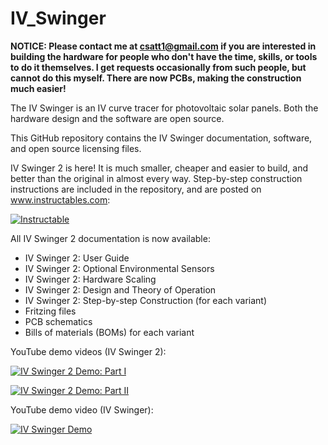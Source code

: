 # IV_Swinger

**NOTICE: Please contact me at csatt1@gmail.com if you are interested in building the hardware for people who don't have the time, skills, or tools to do it themselves. I get requests occasionally from such people, but cannot do this myself. There are now PCBs, making the construction much easier!**

The IV Swinger is an IV curve tracer for photovoltaic solar panels. Both the hardware design and the software are open source.

This GitHub repository contains the IV Swinger documentation, software, and open source licensing files.

IV Swinger 2 is here! It is much smaller, cheaper and easier to build, and better than the original in almost every way. Step-by-step construction instructions are included in the repository, and are posted on www.instructables.com:

[![ Instructable](https://www.instructables.com/assets/img/instructables-logo-v2.png)](http://www.instructables.com/id/IV-Swinger-2-a-50-IV-Curve-Tracer/)

All IV Swinger 2 documentation is now available:
* IV Swinger 2: User Guide
* IV Swinger 2: Optional Environmental Sensors
* IV Swinger 2: Hardware Scaling
* IV Swinger 2: Design and Theory of Operation
* IV Swinger 2: Step-by-step Construction (for each variant)
* Fritzing files
* PCB schematics
* Bills of materials (BOMs) for each variant

YouTube demo videos (IV Swinger 2):

[![IV Swinger 2 Demo: Part I](http://img.youtube.com/vi/WhnTWciiNNo/0.jpg)](http://www.youtube.com/watch?v=WhnTWciiNNo)

[![IV Swinger 2 Demo: Part II](http://img.youtube.com/vi/9iPq5AsuU_U/0.jpg)](http://www.youtube.com/watch?v=9iPq5AsuU_U)

YouTube demo video (IV Swinger):

[![IV Swinger Demo](http://img.youtube.com/vi/xNytkONOcW0/0.jpg)](http://www.youtube.com/watch?v=xNytkONOcW0)
